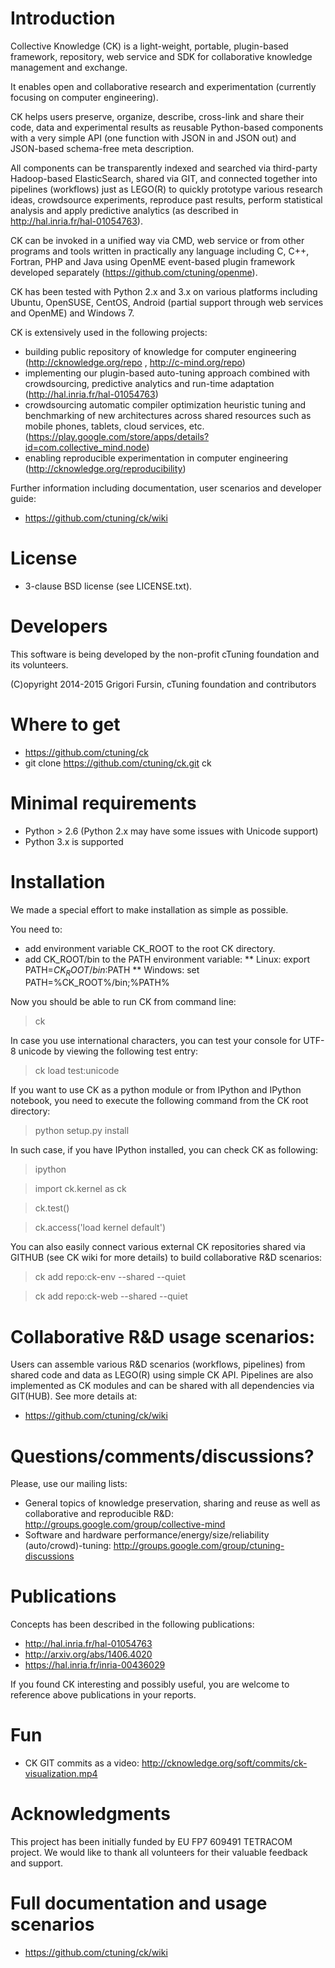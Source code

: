 Introduction
====================
Collective Knowledge (CK) is a light-weight, portable,
plugin-based framework, repository, web service and 
SDK for collaborative knowledge management and exchange.

It enables open and collaborative research and experimentation 
(currently focusing on computer engineering).

CK helps users preserve, organize, describe, cross-link and share
their code, data and experimental results as reusable
Python-based components with a very simple API (one function with
JSON in and JSON out) and JSON-based schema-free meta
description.

All components can be transparently indexed and searched via
third-party Hadoop-based ElasticSearch, shared via GIT, and
connected together into pipelines (workflows) just as LEGO(R)
to quickly prototype various research ideas, crowdsource
experiments, reproduce past results, perform statistical analysis
and apply predictive analytics (as described
in http://hal.inria.fr/hal-01054763).

CK can be invoked in a unified way via CMD, web service or from
other programs and tools written in practically any language
including C, C++, Fortran, PHP and Java using OpenME event-based
plugin framework developed separately
(https://github.com/ctuning/openme).

CK has been tested with Python 2.x and 3.x on various platforms
including Ubuntu, OpenSUSE, CentOS, Android (partial
support through web services and OpenME) and Windows 7. 

CK is extensively used in the following projects:
* building public repository of knowledge for computer engineering
(http://cknowledge.org/repo , http://c-mind.org/repo)
* implementing our plugin-based auto-tuning approach combined
with crowdsourcing, predictive analytics and run-time adaptation
(http://hal.inria.fr/hal-01054763)
* crowdsourcing automatic compiler optimization heuristic tuning
and benchmarking of new architectures across shared resources
such as mobile phones, tablets, cloud services, etc.
(https://play.google.com/store/apps/details?id=com.collective_mind.node)
* enabling reproducible experimentation in computer engineering
(http://cknowledge.org/reproducibility)

Further information including documentation, 
user scenarios and developer guide:
* https://github.com/ctuning/ck/wiki

License
=======
* 3-clause BSD license (see LICENSE.txt).

Developers
==========
This software is being developed by the non-profit 
cTuning foundation and its volunteers.

(C)opyright 2014-2015 Grigori Fursin, 
cTuning foundation and contributors

Where to get
============
* https://github.com/ctuning/ck
* git clone https://github.com/ctuning/ck.git ck

Minimal requirements
====================
* Python > 2.6 (Python 2.x may have some issues with Unicode support)
* Python 3.x is supported

Installation
============
We made a special effort to make installation as simple as possible.

You need to:
* add environment variable CK_ROOT to the root CK directory.
* add CK_ROOT/bin to the PATH environment variable:
** Linux: export PATH=$CK_ROOT/bin:$PATH
** Windows: set PATH=%CK_ROOT%/bin;%PATH%

Now you should be able to run CK from command line:
 > ck

In case you use international characters, you can test your
console for UTF-8 unicode by viewing the following test entry:
 > ck load test:unicode

If you want to use CK as a python module or from IPython 
and IPython notebook, you need to execute the following command
from the CK root directory:
 > python setup.py install

In such case, if you have IPython installed, you can 
check CK as following:

 > ipython

 > import ck.kernel as ck

 > ck.test()

 > ck.access('load kernel default')

You can also easily connect various external CK repositories
shared via GITHUB (see CK wiki for more details) to build
collaborative R&D scenarios:

 > ck add repo:ck-env --shared --quiet

 > ck add repo:ck-web --shared --quiet

Collaborative R&D usage scenarios:
==================================

Users can assemble various R&D scenarios (workflows, pipelines) 
from shared code and data as LEGO(R) using simple CK API.
Pipelines are also implemented as CK modules and can be shared
with all dependencies via GIT(HUB). See more details at:

* https://github.com/ctuning/ck/wiki

Questions/comments/discussions?
===============================
Please, use our mailing lists:
* General topics of knowledge preservation, sharing and reuse
  as well as collaborative and reproducible R&D: http://groups.google.com/group/collective-mind
* Software and hardware performance/energy/size/reliability  
  (auto/crowd)-tuning: http://groups.google.com/group/ctuning-discussions

Publications
============
Concepts has been described in the following publications:

* http://hal.inria.fr/hal-01054763
* http://arxiv.org/abs/1406.4020
* https://hal.inria.fr/inria-00436029

If you found CK interesting and possibly useful, you are welcome 
to reference above publications in your reports.

Fun
===
* CK GIT commits as a video: http://cknowledge.org/soft/commits/ck-visualization.mp4

Acknowledgments
===============
This project has been initially funded by EU FP7 609491 TETRACOM
project. We would like to thank all volunteers for their valuable
feedback and support.

Full documentation and usage scenarios
======================================
* https://github.com/ctuning/ck/wiki
